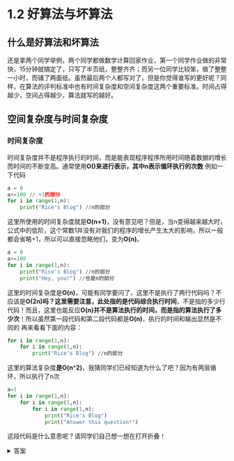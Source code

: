 # 1.2 好算法与坏算法
## 什么是好算法和坏算法
还是拿两个同学举例，两个同学都做数学计算回家作业，第一个同学作业做的非常快，15分钟就搞定了，只写了半页纸，整整齐齐；而另一位同学比较笨，做了整整一小时，而铺了两面纸。虽然最后两个人都写对了，但是你觉得谁写的更好呢？同样，在算法的评判标准中也有时间复杂度和空间复杂度这两个重要标准。时间占得越少，空间占得越少，算法就写的越好。
## 空间复杂度与时间复杂度
### 时间复杂度
时间复杂度并不是程序执行的时间，而是能表现程序程序所用时间随着数据的增长而时间的不断变高。通常使用**O()**来进行表示，其中n表示**循环执行的次数**
例如一下代码
```python
a = 0
a+=100 // +1的部分
for i in range(1,n):
    print("Rice's Blog") //n的部分
```
这里所使用的时间复杂度就是**O(n+1)**，没有意见吧？但是，当n变得越来越大时，公式中的低阶，这个常数1并没有对我们的程序的增长产生太大的影响，所以一般都会省略+1，所以可以直接忽略他们，变为**O(n)**。
```python
a = 0
a+=100
for i in range(1,n):
    print("Rice's Blog") //n的部分
    print("Hey, you!") //也是n的部分
```
这里的时间复杂度是**O(n)**，可能有同学要问了，这里不是执行了两行代码吗？不应该是**O(2n)**吗？这里需要注意，此处指的是**代码综合执行时间**，不是指的多少行代码！而且，这里也能反应**O(n)**并不是算法执行的时间，而是指的**算法执行了多少次**！所以虽然第一段代码和第二段代码都是**O(n)**，执行的时间和输出显然是不同的
再来看看下面的内容：
```python
for i in range(1,n):
    for i in range(1,n):
        print("Rice's Blog") //n的部分
```
这里的算法复杂度**是O(n^2)**，我猜同学们已经知道为什么了吧？因为有两层循环，所以执行了n次
```python
a=1
for i in range(1,n):
    for i in range(1,n):
        for i in range(1,n):
            print("Rice's Blog")
            print("Answer this question!")
```
这段代码是什么意思呢？请同学们自己想一想在打开折叠！
<details>
<summary>答案</summary>
有没有认真想？这段代码的算法复杂度就是<b>O(n^3)</b>，因为有三层循环。
</details>
